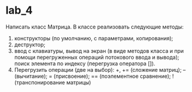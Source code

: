 # lab_4

Написать класс Матрица. В классе реализовать следующие методы:

1. конструкторы (по умолчанию, с параметрами, копирования);
2. деструктор;
3. ввод с клавиатуры, вывод на экран (в виде методов класса и при помощи перегруженных операций потокового ввода и вывода);
поиск элемента по индексу (перегрузка оператора []).
4. Перегрузить операции (две на выбор):
	+, += (сложение матриц);
	– (вычитание);
	= (присвоение);
	== (поэлементное сравнение);
	! (транспонирование матрицы)
